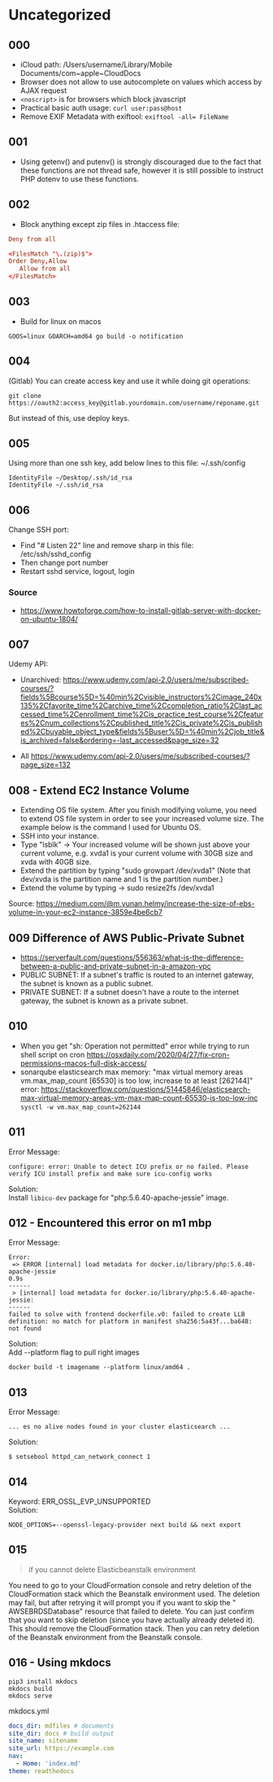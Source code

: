 # Uncategorized

## 000

- iCloud path: /Users/username/Library/Mobile Documents/com~apple~CloudDocs
- Browser does not allow to use autocomplete on values which access by AJAX request
- ```<noscript>``` is for browsers which block javascript
- Practical basic auth usage: ```curl user:pass@host```
- Remove EXIF Metadata with exiftool: ```exiftool -all= FileName```

## 001

- Using getenv() and putenv() is strongly discouraged due to the fact that these functions are not thread safe, however
  it is still possible to instruct PHP dotenv to use these functions.

## 002

- Block anything except zip files in .htaccess file:

```conf
Deny from all

<FilesMatch "\.(zip)$">
Order Deny,Allow
   Allow from all
</FilesMatch>
```

## 003

- Build for linux on macos

```
GOOS=linux GOARCH=amd64 go build -o notification
```

## 004

(Gitlab) You can create access key and use it while doing git operations:

```
git clone https://oauth2:access_key@gitlab.yourdomain.com/username/reponame.git
```

But instead of this, use deploy keys.

## 005

Using more than one ssh key, add below lines to this file: ~/.ssh/config

```
IdentityFile ~/Desktop/.ssh/id_rsa
IdentityFile ~/.ssh/id_rsa
```

## 006

Change SSH port:

- Find "# Listen 22" line and remove sharp in this file: /etc/ssh/sshd_config
- Then change port number
- Restart sshd service, logout, login

### Source

- https://www.howtoforge.com/how-to-install-gitlab-server-with-docker-on-ubuntu-1804/

## 007

Udemy API:

- Unarchived:
  https://www.udemy.com/api-2.0/users/me/subscribed-courses/?fields%5Bcourse%5D=%40min%2Cvisible_instructors%2Cimage_240x135%2Cfavorite_time%2Carchive_time%2Ccompletion_ratio%2Clast_accessed_time%2Cenrollment_time%2Cis_practice_test_course%2Cfeatures%2Cnum_collections%2Cpublished_title%2Cis_private%2Cis_published%2Cbuyable_object_type&fields%5Buser%5D=%40min%2Cjob_title&is_archived=false&ordering=-last_accessed&page_size=32

- All
  https://www.udemy.com/api-2.0/users/me/subscribed-courses/?page_size=132

## 008 - Extend EC2 Instance Volume

- Extending OS file system. After you finish modifying volume, you need to extend OS file system in order to see your
  increased volume size. The example below is the command I used for Ubuntu OS.
- SSH into your instance.
- Type "lsblk" -> Your increased volume will be shown just above your current volume, e.g. xvda1 is your current volume
  with 30GB size and xvda with 40GB size.
- Extend the partition by typing "sudo growpart /dev/xvda1" (Note that dev/xvda is the partition name and 1 is the
  partition number.)
- Extend the volume by typing -> sudo resize2fs /dev/xvda1

Source: https://medium.com/@m.yunan.helmy/increase-the-size-of-ebs-volume-in-your-ec2-instance-3859e4be6cb7

## 009 Difference of AWS Public-Private Subnet

- https://serverfault.com/questions/556363/what-is-the-difference-between-a-public-and-private-subnet-in-a-amazon-vpc
- PUBLIC SUBNET: If a subnet's traffic is routed to an internet gateway, the subnet is known as a public subnet.
- PRIVATE SUBNET: If a subnet doesn't have a route to the internet gateway, the subnet is known as a private subnet.

## 010

- When you get "sh: Operation not permitted" error while trying to run shell script on
  cron https://osxdaily.com/2020/04/27/fix-cron-permissions-macos-full-disk-access/
- sonarqube elasticsearch max memory: "max virtual memory areas vm.max_map_count [65530] is too low, increase to at
  least [262144]"
  error: https://stackoverflow.com/questions/51445846/elasticsearch-max-virtual-memory-areas-vm-max-map-count-65530-is-too-low-inc
  ```sysctl -w vm.max_map_count=262144```

## 011

Error Message:

```
configure: error: Unable to detect ICU prefix or no failed. Please verify ICU install prefix and make sure icu-config works
```

Solution:  
Install ```libicu-dev``` package for "php:5.6.40-apache-jessie" image.

## 012 - Encountered this error on m1 mbp

Error Message:

```
Error:
 => ERROR [internal] load metadata for docker.io/library/php:5.6.40-apache-jessie                                                                                                                                                  0.9s
------
 > [internal] load metadata for docker.io/library/php:5.6.40-apache-jessie:
------
failed to solve with frontend dockerfile.v0: failed to create LLB definition: no match for platform in manifest sha256:5a43f...ba648: not found
```

Solution:  
Add --platform flag to pull right images

```
docker build -t imagename --platform linux/amd64 .
```

## 013

Error Message:

```
... es no alive nodes found in your cluster elasticsearch ...
```

Solution:

```
$ setsebool httpd_can_network_connect 1
```

## 014

Keyword: ERR_OSSL_EVP_UNSUPPORTED  
Solution:

```shell
NODE_OPTIONS=--openssl-legacy-provider next build && next export
```

## 015

> if you cannot delete Elasticbeanstalk environment

You need to go to your CloudFormation console and retry deletion of the CloudFormation stack which the Beanstalk
environment used. The deletion may fail, but after retrying it will prompt you if you want to skip the "
AWSEBRDSDatabase" resource that failed to delete. You can just confirm that you want to skip deletion (since you have
actually already deleted it). This should remove the CloudFormation stack. Then you can retry deletion of the Beanstalk
environment from the Beanstalk console.

## 016 - Using mkdocs

```shell
pip3 install mkdocs
mkdocs build
mkdocs serve
```

mkdocs.yml

```yaml
docs_dir: mdfiles # documents
site_dir: docs # build output
site_name: sitename
site_url: https://example.com
nav:
  - Home: 'index.md'
theme: readthedocs
```
